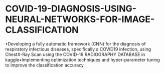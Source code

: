 # COVID-19-DIAGNOSIS-USING-NEURAL-NETWORKS-FOR-IMAGE-CLASSIFICATION
•Developing a fully automatic framework (CNN) for the diagnosis of respiratory infectious diseases, specifically a COVID19 infection, using ChestX-Ray Scan using the COVID-19 RADIOGRAPHY DATABASE in kaggle•Implementing optimization techniques and hyper-parameter tuning to improve the classification accuracy
